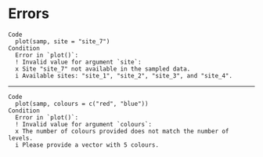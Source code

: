 # Errors

    Code
      plot(samp, site = "site_7")
    Condition
      Error in `plot()`:
      ! Invalid value for argument `site`:
      x Site "site_7" not available in the sampled data.
      i Available sites: "site_1", "site_2", "site_3", and "site_4".

---

    Code
      plot(samp, colours = c("red", "blue"))
    Condition
      Error in `plot()`:
      ! Invalid value for argument `colours`:
      x The number of colours provided does not match the number of levels.
      i Please provide a vector with 5 colours.

